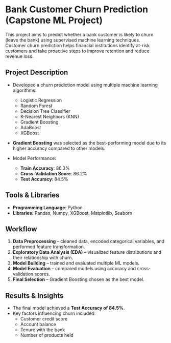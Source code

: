 # Bank Customer Churn Prediction (Capstone ML Project)

This project aims to predict whether a bank customer is likely to churn (leave the bank) using supervised machine learning techniques.  
Customer churn prediction helps financial institutions identify at-risk customers and take proactive steps to improve retention and reduce revenue loss.  



## Project Description
- Developed a churn prediction model using multiple machine learning algorithms:
  - Logistic Regression  
  - Random Forest  
  - Decision Tree Classifier  
  - K-Nearest Neighbors (KNN)  
  - Gradient Boosting  
  - AdaBoost  
  - XGBoost  

- **Gradient Boosting** was selected as the best-performing model due to its higher accuracy compared to other models.  

- Model Performance:  
  - **Train Accuracy**: 86.3%  
  - **Cross-Validation Score**: 86.2%  
  - **Test Accuracy**: 84.5%  



## Tools & Libraries
- **Programming Language**: Python  
- **Libraries**: Pandas, Numpy, XGBoost, Matplotlib, Seaborn  


## Workflow
1. **Data Preprocessing** – cleaned data, encoded categorical variables, and performed feature transformation.  
2. **Exploratory Data Analysis (EDA)** – visualized feature distributions and their relationship with churn.  
3. **Model Building** – trained and evaluated multiple ML models.  
4. **Model Evaluation** – compared models using accuracy and cross-validation scores.  
5. **Final Selection** – Gradient Boosting chosen as the best model.  



## Results & Insights
- The final model achieved a **Test Accuracy of 84.5%**.  
- Key factors influencing churn included:  
  - Customer credit score  
  - Account balance  
  - Tenure with the bank  
  - Number of products held  
